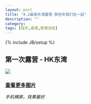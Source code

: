 ```yaml
---
layout: post
title: "4.2最美东湾露营-那些年我们在一起"
description: ""
category: 
tags: [徒步,香港,麦理浩径]
---
```

{% include JB/setup %}

## 第一次露营 - HK东湾
![](http://i.gliese.cn/images/dongwan-beach/fulls/01.jpg)
  
### [查看更多图片](/photos/)  
*手机横屏，效果最好*

